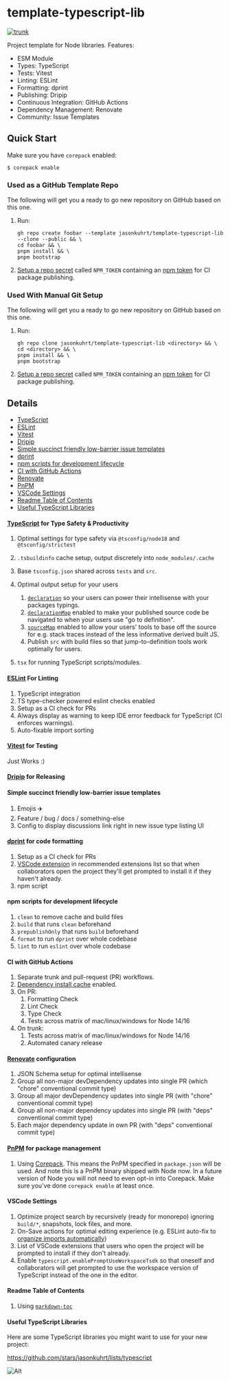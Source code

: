 # template-typescript-lib

[![trunk](https://github.com/jasonkuhrt/template-typescript-lib/actions/workflows/trunk.yaml/badge.svg)](https://github.com/jasonkuhrt/template-typescript-lib/actions/workflows/trunk.yaml)

Project template for Node libraries. Features:

- ESM Module
- Types: TypeScript
- Tests: Vitest
- Linting: ESLint
- Formatting: dprint
- Publishing: Dripip
- Continuous Integration: GitHub Actions
- Dependency Management: Renovate
- Community: Issue Templates

## Quick Start

Make sure you have `corepack` enabled:

```
$ corepack enable
```

### Used as a GitHub Template Repo

The following will get you a ready to go new repository on GitHub based on this one.

1. Run:

   ```
   gh repo create foobar --template jasonkuhrt/template-typescript-lib --clone --public && \
   cd foobar && \
   pnpm install && \
   pnpm bootstrap
   ```

2. [Setup a repo secret](https://help.github.com/en/actions/configuring-and-managing-workflows/creating-and-storing-encrypted-secrets) called `NPM_TOKEN` containing an [npm token](https://docs.npmjs.com/creating-and-viewing-authentication-tokens) for CI package publishing.

### Used With Manual Git Setup

The following will get you a ready to go new repository on GitHub based on this one.

1. Run:

   ```
   gh repo clone jasonkuhrt/template-typescript-lib <directory> && \
   cd <directory> && \
   pnpm install && \
   pnpm bootstrap
   ```

2. [Setup a repo secret](https://help.github.com/en/actions/configuring-and-managing-workflows/creating-and-storing-encrypted-secrets) called `NPM_TOKEN` containing an [npm token](https://docs.npmjs.com/creating-and-viewing-authentication-tokens) for CI package publishing.

## Details

<!-- toc -->

- [TypeScript](#typescript)
- [ESLint](#eslint)
- [Vitest](#vitest)
- [Dripip](#dripip)
- [Simple succinct friendly low-barrier issue templates](#simple-succinct-friendly-low-barrier-issue-templates)
- [dprint](#dprint)
- [npm scripts for development lifecycle](#npm-scripts-for-development-lifecycle)
- [CI with GitHub Actions](#ci-with-github-actions)
- [Renovate](#renovate)
- [PnPM](#pnpm)
- [VSCode Settings](#vscode-settings)
- [Readme Table of Contents](#readme-table-of-contents)
- [Useful TypeScript Libraries](#useful-typescript-libraries)

<!-- tocstop -->

#### [TypeScript](https://www.typescriptlang.org/) for Type Safety & Productivity

1. Optimal settings for type safety via `@tsconfig/node18` and `@tsconfig/strictest`
1. `.tsbuildinfo` cache setup, output discretely into `node_modules/.cache`
1. Base `tsconfig.json` shared across `tests` and `src`.
1. Optimal output setup for your users

   1. [`declaration`](https://www.typescriptlang.org/tsconfig#declaration) so your users can power their intellisense with your packages typings.
   1. [`declarationMap`](https://www.typescriptlang.org/tsconfig#declarationMap) enabled to make your published source code be navigated to when your users use "go to definition".
   1. [`sourceMap`](https://www.typescriptlang.org/tsconfig#sourceMap) enabled to allow your users' tools to base off the source for e.g. stack traces instead of the less informative derived built JS.
   1. Publish `src` with build files so that jump-to-definition tools work optimally for users.

1. `tsx` for running TypeScript scripts/modules.

#### [ESLint](https://eslint.org/) For Linting

1. TypeScript integration
1. TS type-checker powered eslint checks enabled
1. Setup as a CI check for PRs
1. Always display as warning to keep IDE error feedback for TypeScript (CI enforces warnings).
1. Auto-fixable import sorting

#### [Vitest](https://vitest.dev) for Testing

Just Works :)

#### [Dripip](https://github.com/prisma-labs/dripip) for Releasing

#### Simple succinct friendly low-barrier issue templates

1. Emojis ✈️
1. Feature / bug / docs / something-else
1. Config to display discussions link right in new issue type listing UI

#### [dprint](https://dprint.dev/) for code formatting

1. Setup as a CI check for PRs
1. [VSCode extension](https://marketplace.visualstudio.com/items?itemName=dprint.dprint) in recommended extensions list so that when collaborators open the project they'll get prompted to install it if they haven't already.
1. npm script

#### npm scripts for development lifecycle

1. `clean` to remove cache and build files
1. `build` that runs `clean` beforehand
1. `prepublishOnly` that runs `build` beforehand
1. `format` to run `dprint` over whole codebase
1. `lint` to run `eslint` over whole codebase

#### CI with GitHub Actions

1. Separate trunk and pull-request (PR) workflows.
1. [Dependency install cache](https://github.com/actions/setup-node/blob/main/docs/advanced-usage.md#caching-packages-dependencies) enabled.
1. On PR:
   1. Formatting Check
   1. Lint Check
   1. Type Check
   1. Tests across matrix of mac/linux/windows for Node 14/16
1. On trunk:
   1. Tests across matrix of mac/linux/windows for Node 14/16
   1. Automated canary release

#### [Renovate](https://github.com/renovatebot/renovate) configuration

1. JSON Schema setup for optimal intellisense
1. Group all non-major devDependency updates into single PR (which "chore" conventional commit type)
1. Group all major devDependency updates into single PR (with "chore" conventional commit type)
1. Group all non-major dependency updates into single PR (with "deps" conventional commit type)
1. Each major dependency update in own PR (with "deps" conventional commit type)

#### [PnPM](https://pnpm.io/) for package management

1. Using [Corepack](https://nodejs.org/api/corepack.html#enabling-the-feature). This means the PnPM specified in `package.json` will be used. And note this is a PnPM binary shipped with Node now. In a future version of Node you will not need to even opt-in into Corepack. Make sure you've done `corepack enable` at least once.

#### VSCode Settings

1. Optimize project search by recursively (ready for monorepo) ignoring `build/*`, snapshots, lock files, and more.
1. On-Save actions for optimal editing experience (e.g. ESLint auto-fix to [organize imports automatically](https://github.com/lydell/eslint-plugin-simple-import-sort#can-i-use-this-without-autofix))
1. List of VSCode extensions that users who open the project will be prompted to install if they don't already.
1. Enable `typescript.enablePromptUseWorkspaceTsdk` so that oneself and collaborators will get prompted to use the workspace version of TypeScript instead of the one in the editor.

#### Readme Table of Contents

1. Using [`markdown-toc`](https://github.com/jonschlinkert/markdown-toc)

#### Useful TypeScript Libraries

Here are some TypeScript libraries you might want to use for your new project:

https://github.com/stars/jasonkuhrt/lists/typescript

![Alt](https://repobeats.axiom.co/api/embed/3c932f1cb76da4ad21328bfdd0ad1c6fbbe76a0b.svg 'Repobeats analytics image')

